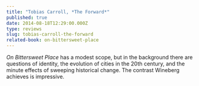 ```yaml
---
title: "Tobias Carroll, *The Forward​*"
published: true
date: 2014-08-18T12:29:00.000Z
type: reviews
slug: tobias-carroll-the-forward
related-book: on-bittersweet-place
---
```


_On Bittersweet Place_ has a modest scope, but in the background there are questions of identity, the evolution of cities in the 20th century, and the minute effects of sweeping historical change. The contrast Wineberg achieves is impressive.
